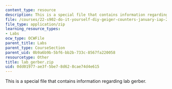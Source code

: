 ```yaml
---
content_type: resource
description: This is a special file that contains information regarding lab gerber.
file: /courses/22-s902-do-it-yourself-diy-geiger-counters-january-iap-2015/0dd01977ae3f5be78d628cae74d4e615_lab_gerber.zip
file_type: application/zip
learning_resource_types:
- Labs
ocw_type: OCWFile
parent_title: Labs
parent_type: CourseSection
parent_uid: 0b9a6b9b-5bf6-bb2b-733c-8567fa220058
resourcetype: Other
title: lab_gerber.zip
uid: 0dd01977-ae3f-5be7-8d62-8cae74d4e615
---
```

This is a special file that contains information regarding lab gerber.


